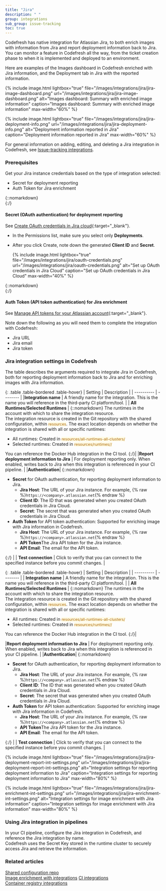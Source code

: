 ```yaml
---
title: "Jira"
description: " "
group: integrations
sub_group: issue-tracking
toc: true
---
```



Codefresh has native integration for Atlassian Jira, to both enrich images with information from Jira and report deployment information back to Jira. You can monitor a feature in Codefresh all the way, from the ticket creation phase to when it is implemented and deployed to an environment.  

Here are examples of the Images dashboard in Codefresh enriched with Jira information, and the Deployment tab in Jira with the reported information.  

  {% include 
   image.html 
   lightbox="true" 
   file="/images/integrations/jira/jira-image-dashboard.png" 
   url="/images/integrations/jira/jira-image-dashboard.png" 
   alt="Images dashboard: Summary with enriched image information" 
   caption="Images dashboard: Summary with enriched image information"
   max-width="60%" 
   %}


{% include 
	image.html 
	lightbox="true" 
	file="/images/integrations/jira/jira-deployment-info.png" 
	url="/images/integrations/jira/jira-deployment-info.png" 
	alt="Deployment information reported in Jira" 
	caption="Deployment information reported in Jira"
  max-width="60%" 
   %}

For general information on adding, editing, and deleting a Jira integration in Codefresh, see [Issue-tracking integrations]({{site.baseurl}}/docs/integrations/issue-tracking/).



### Prerequisites
Get your Jira instance credentials based on the type of integration selected:
  * Secret for deployment reporting
  * Auth Token for Jira enrichment

{::nomarkdown} 
<br>
{:/}

#### Secret (OAuth authentication) for deployment reporting
See [Create OAuth credentials in Jira cloud](https://support.atlassian.com/jira-cloud-administration/docs/integrate-with-self-hosted-tools-using-oauth/?permissionViolation=true){:target="\_blank"}.  

* In the Permissions list, make sure you select only **Deployments**.
* After you click Create, note down the generated **Client ID** and **Secret**.  
  	
	{% include 
	image.html 
	lightbox="true" 
	file="/images/integrations/jira/oauth-credentials.png" 
	url="/images/integrations/jira/oauth-credentials.png" 
	alt="Set up OAuth credentials in Jira Cloud" 
	caption="Set up OAuth credentials in Jira Cloud"
  max-width="40%" 
   %}

{::nomarkdown} 
<br>
{:/}

#### Auth Token (API token authentication) for Jira enrichment
See [Manage API tokens for your Atlassian account](https://support.atlassian.com/atlassian-account/docs/manage-api-tokens-for-your-atlassian-account/){:target="\_blank"}.  

Note down the following as you will need them to complete the integration with Codefresh:  
  * Jira URL
  * Jira email 
  * Jira token



### Jira integration settings in Codefresh

The table describes the arguments required to integrate Jira in Codefresh, both for reporting deployment information back to Jira and for enriching images with Jira information. 

{: .table .table-bordered .table-hover}
| Setting    | Description     | 
| ----------  |  -------- | 
|**Integration name**       | A friendly name for the integration. This is the name you will reference in the third-party CI platform/tool. |
| **All Runtimes/Selected Runtimes**   | {::nomarkdown} The runtimes in the account with which to share the integration resource. <br>The integration resource is created in the Git repository with the shared configuration, within <span style="font-family: var(--font-family-monospace); font-size: 87.5%; color: #ad6800; background-color: #fffbe6">resources</span>. The exact location depends on whether the integration is shared with all or specific runtimes: <br><ul><li>All runtimes: Created in <span style="font-family: var(--font-family-monospace); font-size: 87.5%; color: #ad6800; background-color: #fffbe6">resources/all-runtimes-all-clusters/</span></li><li>Selected runtimes: Created in <span style="font-family: var(--font-family-monospace); font-size: 87.5%; color: #ad6800; background-color: #fffbe6">resources/runtimes/<runtime-name>/</span></li></ul> You can reference the Docker Hub integration in the CI tool. {:/}|
|**Report deployment information to Jira** | For deployment reporting only. When enabled, writes back to Jira when this integration is referenced in your CI pipeline. |
|**Authentication**| {::nomarkdown} <ul><li><b>Secret</b> for OAuth authentication, for reporting deployment information to Jira.<ul><li><b>Jira Host</b>: The URL of your Jira instance. For example, {% raw %}`https://<company>.atlassian.net`{% endraw %}</li><li><b>Client ID</b>: The ID that was generated when you created OAuth credentials in Jira Cloud. </li><li><b>Secret</b>: The secret that was generated when you created OAuth credentials in Jira Cloud. </li></ul><li><b>Auth Token</b> for API token authentication: Supported for enriching image with Jira information in Codefresh.<ul><li><b>Jira Host</b>: The URL of your Jira instance. For example, {% raw %}`https://<company>.atlassian.net`{% endraw %}</li><li><b>API Token</b>The Jira API token for the Jira instance.</li><li><b>API Email</b>: The email for the API token.</li></ul></li></ul> {:/} |
| **Test connection**       | Click to verify that you can connect to the specified instance before you commit changes. |


{: .table .table-bordered .table-hover}
| Setting    | Description     | 
| ----------  |  -------- | 
| **Integration name**       | A friendly name for the integration. This is the name you will reference in the third-party CI platform/tool. |
| **All Runtimes/Selected Runtimes**   | {::nomarkdown} The runtimes in the account with which to share the integration resource. <br>The integration resource is created in the Git repository with the shared configuration, within <span style="font-family: var(--font-family-monospace); font-size: 87.5%; color: #ad6800; background-color: #fffbe6">resources</span>. The exact location depends on whether the integration is shared with all or specific runtimes: <br><ul><li>All runtimes: Created in <span style="font-family: var(--font-family-monospace); font-size: 87.5%; color: #ad6800; background-color: #fffbe6">resources/all-runtimes-all-clusters/</span></li><li>Selected runtimes: Created in <span style="font-family: var(--font-family-monospace); font-size: 87.5%; color: #ad6800; background-color: #fffbe6">resources/runtimes/<runtime-name>/</span></li></ul> You can reference the Docker Hub integration in the CI tool. {:/}|

|**Report deployment information to Jira** | For deployment reporting only. When enabled, writes back to Jira when this integration is referenced in your CI pipeline. |
|**Authentication**| {::nomarkdown} <ul><li><b>Secret</b> for OAuth authentication, for reporting deployment information to Jira.<ul><li><b>Jira Host</b>: The URL of your Jira instance. For example, {% raw %}`https://<company>.atlassian.net`{% endraw %}</li><li><b>Client ID</b>: The ID that was generated when you created OAuth credentials in Jira Cloud. </li><li><b>Secret</b>: The secret that was generated when you created OAuth credentials in Jira Cloud. </li></ul><li><b>Auth Token</b> for API token authentication: Supported for enriching image with Jira information in Codefresh.<ul><li><b>Jira Host</b>: The URL of your Jira instance. For example, {% raw %}`https://<company>.atlassian.net`{% endraw %}</li><li><b>API Token</b>The Jira API token for the Jira instance.</li><li><b>API Email</b>: The email for the API token.</li></ul></li></ul> {:/} |
| **Test connection**       | Click to verify that you can connect to the specified instance before you commit changes. |


  {% include 
	image.html 
	lightbox="true" 
	file="/images/integrations/jira/jira-deployment-report-int-settings.png" 
	url="/images/integrations/jira/jira-deployment-report-int-settings.png" 
	alt="Integration settings for reporting deployment information to Jira" 
	caption="Integration settings for reporting deployment information to Jira"
  max-width="80%" 
%}

  {% include 
	image.html 
	lightbox="true" 
	file="/images/integrations/jira/jira-enrichment-int-settings.png" 
	url="/images/integrations/jira/jira-enrichment-int-settings.png" 
	alt="Integration settings for image enrichment with Jira information" 
	caption="Integration settings for image enrichment with Jira information"
  max-width="80%" 
%}
 

### Using Jira integration in pipelines
In your CI pipeline, configure the Jira integration in Codefresh, and reference the Jira integration by name.  
Codefresh uses the Secret Key stored in the runtime cluster to securely access Jira and retrieve the information. 

### Related articles
[Shared configuration repo]({{site.baseurl}}/docs/reference/shared-configuration/)  
[Image enrichment with integrations]({{site.baseurl}}/docs/integrations/image-enrichment-overview/)
[CI integrations]({{site.baseurl}}/docs/integrations/ci-integrations/)  
[Container registry integrations]({{site.baseurl}}/docs/integrations/container-registries/)  
